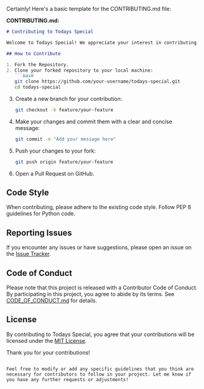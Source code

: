 Certainly! Here's a basic template for the CONTRIBUTING.md file:

**CONTRIBUTING.md:**

```markdown
# Contributing to Todays Special

Welcome to Todays Special! We appreciate your interest in contributing. Before you get started, please take a moment to read through the following guidelines.

## How to Contribute

1. Fork the Repository.
2. Clone your forked repository to your local machine:
   ```bash
   git clone https://github.com/your-username/todays-special.git
   cd todays-special
   ```
3. Create a new branch for your contribution:
   ```bash
   git checkout -b feature/your-feature
   ```
4. Make your changes and commit them with a clear and concise message:
   ```bash
   git commit -m "Add your message here"
   ```
5. Push your changes to your fork:
   ```bash
   git push origin feature/your-feature
   ```
6. Open a Pull Request on GitHub.

## Code Style

When contributing, please adhere to the existing code style. Follow PEP 8 guidelines for Python code.

## Reporting Issues

If you encounter any issues or have suggestions, please open an issue on the [Issue Tracker](https://github.com/your-username/todays-special/issues).

## Code of Conduct

Please note that this project is released with a Contributor Code of Conduct. By participating in this project, you agree to abide by its terms. See [CODE_OF_CONDUCT.md](CODE_OF_CONDUCT.md) for details.

## License

By contributing to Todays Special, you agree that your contributions will be licensed under the [MIT License](LICENSE).

Thank you for your contributions!
```

Feel free to modify or add any specific guidelines that you think are necessary for contributors to follow in your project. Let me know if you have any further requests or adjustments!
